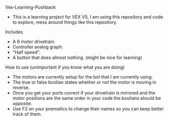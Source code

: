 Vex-Learning-Pushback

- This is a learning project for VEX V5, I am using this repository and code to explore, mess around things like this repository.

Includes
- A 6 motor drivetrain.
- Controller analog graph.
- "Half speed".
- A button that does almost nothing. (might be nice for learning)

How to use (unimportant if you know what you are doing)
- The motors are currently setup for the bot that I am currently using.
- The true or false boolian states whether or not the motor is moving in reverse.
- Once you get your ports correct if your drivetrain is mirrored and the motor positions are the same order in your code the boolians should be opposite.
- Use F2 on your pnematics to change their names so you can keep better track of them.